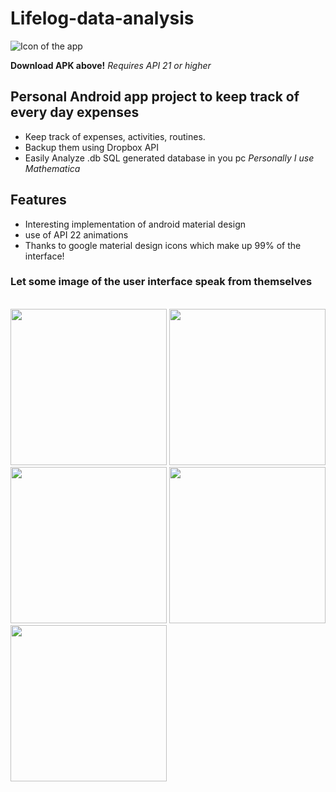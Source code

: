 # Lifelog-data-analysis
![Icon of the app](http://juanjoneri.me/img/Lifelog/lifelog_ic_launcher.png)

**Download APK above!**
*Requires API 21 or higher*

## Personal Android app project to keep track of every day expenses
 - Keep track of expenses, activities, routines.
 - Backup them using Dropbox API
 - Easily Analyze .db SQL generated database in you pc *Personally I use Mathematica*

## Features
 - Interesting implementation of android material design
 - use of API 22 animations
 - Thanks to google material design icons which make up 99% of the interface!

### Let some image of the user interface speak from themselves
<br>
<img src="http://juanjoneri.me/img/Lifelog/Screen_Main Activity.png" width="250"/> <img src="http://juanjoneri.me/img/Lifelog/backup.png" width="250"/> <img src="http://juanjoneri.me/img/Lifelog/price.png" width="250"/> <img src="http://juanjoneri.me/img/Lifelog/Screen_Details Activity.png" width="250"/> <img src="http://juanjoneri.me/img/Lifelog/custom.png" width="250"/>
